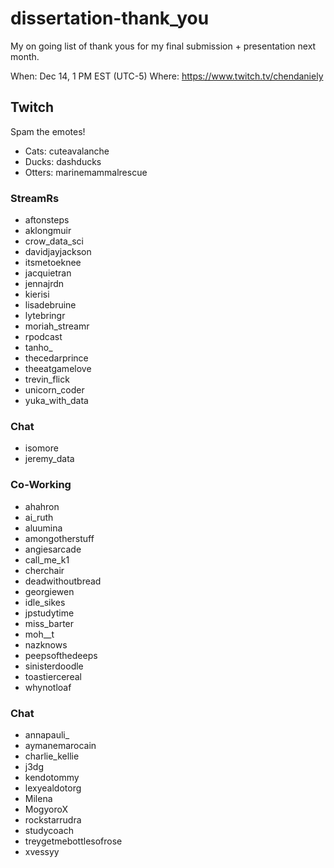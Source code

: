 # dissertation-thank_you

My on going list of thank yous for my final submission + presentation next month.

When: Dec 14, 1 PM EST (UTC-5)
Where: https://www.twitch.tv/chendaniely

## Twitch

Spam the emotes!

- Cats: cuteavalanche
- Ducks: dashducks
- Otters: marinemammalrescue

### StreamRs

- aftonsteps
- aklongmuir
- crow_data_sci
- davidjayjackson
- itsmetoeknee
- jacquietran
- jennajrdn
- kierisi
- lisadebruine
- lytebringr
- moriah_streamr
- rpodcast
- tanho_
- thecedarprince
- theeatgamelove
- trevin_flick
- unicorn_coder
- yuka_with_data

### Chat

- isomore
- jeremy_data

### Co-Working

- ahahron
- ai_ruth
- aluumina
- amongotherstuff
- angiesarcade
- call_me_k1
- cherchair
- deadwithoutbread
- georgiewen
- idle_sikes
- jpstudytime
- miss_barter
- moh__t
- nazknows
- peepsofthedeeps
- sinisterdoodle
- toastiercereal
- whynotloaf


### Chat

- annapauli_
- aymanemarocain
- charlie_kellie
- j3dg
- kendotommy
- lexyealdotorg
- Milena
- MogyoroX
- rockstarrudra
- studycoach
- treygetmebottlesofrose
- xvessyy
